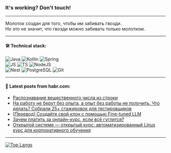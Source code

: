 ### It's working? Don't touch!

---
Молоток создан для того, чтобы им забивать гвозди. <br>
Но это не значит, что гвозди можно забивать только молотком.

---

#### 🛠️ Technical stack:

![Java](https://img.shields.io/badge/Java-informational?logo=Oracle&style=flat&logoColor=white&color=FF4500)
![Kotlin](https://img.shields.io/badge/Kotlin-informational?logo=Kotlin&style=flat&logoColor=white&color=774D97)
![Spring](https://img.shields.io/badge/SpringBoot-informational?logo=SpringBoot&style=flat&logoColor=white&color=6DB33F) <br>
![JS](https://img.shields.io/badge/JS-informational?logo=javaScript&style=flat&logoColor=black&color=F7Df1E)
![TS](https://img.shields.io/badge/TypeScript-informational?logo=typeScript&style=flat&logoColor=black&color=0667A8)
![NodeJS](https://img.shields.io/badge/NodeJS-informational?logo=node.js&style=flat&logoColor=white&color=70A760) <br>
![Nest](https://img.shields.io/badge/NestJS-informational?logo=NestJS&style=flat&logoColor=white&color=E0234E)
![PostgreSQL](https://img.shields.io/badge/PostgreSQL-informational?logo=PostgreSQL&style=flat&logoColor=white&color=DAA520)
![Git](https://img.shields.io/badge/Git-informational?logo=git&style=flat&logoColor=white&color=778899)

___

#### 💬 Latest posts from habr.com:

<!-- BLOG-POST-LIST:START -->
- [Распознавание вещественного числа из строки](https://habr.com/ru/articles/757122/?utm_source=habrahabr&utm_medium=rss&utm_campaign=757122)
- [На работу не берут без опыта, а опыт без работы не получить. Что делать? Собрали 25+ стажировок для тестировщиков](https://habr.com/ru/articles/752380/?utm_source=habrahabr&utm_medium=rss&utm_campaign=752380)
- [[Перевод] Создайте свой клон с помощью Fine-tuned LLM](https://habr.com/ru/articles/757086/?utm_source=habrahabr&utm_medium=rss&utm_campaign=757086)
- [Зачем платить за онлайн-курс, если всё гуглится?](https://habr.com/ru/articles/757082/?utm_source=habrahabr&utm_medium=rss&utm_campaign=757082)
- [Открытой системе — открытый курс: автоматизированный Linux курс для корпоративного обучения](https://habr.com/ru/articles/757056/?utm_source=habrahabr&utm_medium=rss&utm_campaign=757056)
<!-- BLOG-POST-LIST:END -->

---
[![Top Langs](https://github-readme-stats-git-master-advtsetting-gmailcom.vercel.app/api/top-langs/?username=zloylis&langs_count=10&hide_title=false&title_color=e6edf3&size_weight=0.5&count_weight=0.5&layout=compact&hide_border=true&theme=dracula)](https://github.com/zloylis)

<!-- ![GitHub stats](https://github-readme-stats-git-master-advtsetting-gmailcom.vercel.app/api?username=zloylis&show_icons=true&hide_border=true&theme=dracula&hide_title=true&include_all_commits=true&count_private=true&hide=contribs&hide_rank=true) -->
